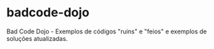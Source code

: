 badcode-dojo
============

Bad Code Dojo - Exemplos de códigos "ruins" e "feios" e exemplos de soluções atualizadas.
